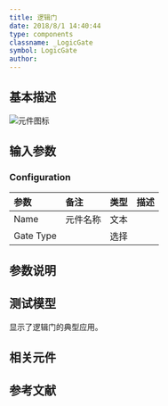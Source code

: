 ```yaml
---
title: 逻辑门
date: 2018/8/1 14:40:44
type: components
classname: _LogicGate
symbol: LogicGate
author: 
---
```

## <span id="comp_desc">基本描述</span>
![元件图标]()

## <span id="comp_params">输入参数</span>
### <span id="comp_params_group_Configuration">Configuration</span>
| 参数 | 备注 | 类型 | 描述 |
| :--- | :--- | :--: | :--- |
| <span id="comp_params_param_Name">Name</span> | 元件名称 | 文本 |  |
| <span id="comp_params_param_Type">Gate Type</span> |  | 选择 |  |

[Name]: #comp_params_param_Name "Name"
[Gate Type]: #comp_params_param_Type "Gate Type"


## <span id="comp_remarks">参数说明</span>


## <span id="comp_example">测试模型</span>
[<test name>](<test link>)显示了逻辑门的典型应用。

## <span id="comp_seealso">相关元件</span>

## <span id="comp_ref">参考文献</span>



